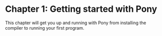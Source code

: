 # Chapter 1: Getting started with Pony

This chapter will get you up and running with Pony from installing the compiler
to running your first program.
